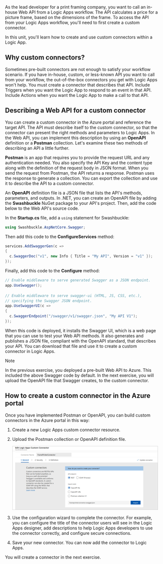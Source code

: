 As the lead developer for a print framing company, you want to call an in-house Web API from a Logic Apps workflow. The API calculates a price for a picture frame, based on the dimensions of the frame. To access the API from your Logic Apps workflow, you'll need to first create a custom connector. 

In this unit, you'll learn how to create and use custom connectors within a Logic App.

## Why custom connectors?

Sometimes pre-built connectors are not enough to satisfy your workflow scenario. If you have in-house, custom, or less-known API you want to call from your workflow, the out-of-the-box connectors you get with Logic Apps won't help. You must create a connector that describes that API. Include Triggers when you want the Logic App to respond to an event in that API. Include Actions when you want the Logic App to make a call to that API.

## Describing a Web API for a custom connector

You can create a custom connector in the Azure portal and reference the target API. The API must describe itself to the custom connector, so that the connector can present the right methods and parameters to Logic Apps. In the Web API, you can implement this description by using an **OpenAPI** definition or a **Postman** collection. Let's examine these two methods of describing an API a little further.

**Postman** is an app that requires you to provide the request URL and any authentication needed. You also specify the API Key and the content type along with the definition of the request body in JSON format. When you send the request from Postman, the API returns a response. Postman uses the response to generate a collection. You can export the collection and use it to describe the API to a custom connector.

An **OpenAPI** definition file is a JSON file that lists the API's methods, parameters, and outputs. In .NET, you can create an OpenAPI file by adding the **Swashbuckle** NuGet package to your API's project. Then, add the code below to the Web API's source code.

In the **Startup.cs** file, add a `using` statement for Swashbuckle:

```c#
using Swashbuckle.AspNetCore.Swagger;
```

Then add this code to the **ConfigureServices** method:

```c#
services.AddSwaggerGen(c =>
{
  c.SwaggerDoc("v1", new Info { Title = "My API", Version = "v1" });
});
```

Finally, add this code to the **Configure** method:

```c#
// Enable middleware to serve generated Swagger as a JSON endpoint.
app.UseSwagger();

// Enable middleware to serve swagger-ui (HTML, JS, CSS, etc.), 
// specifying the Swagger JSON endpoint.
app.UseSwaggerUI(c =>
{
  c.SwaggerEndpoint("/swagger/v1/swagger.json", "My API V1");
});
```

When this code is deployed, it installs the Swagger UI, which is a web page that you can use to test your Web API methods. It also generates and publishes a JSON file, compliant with the OpenAPI standard, that describes your API. You can download that file and use it to create a custom connector in Logic Apps.

> [!NOTE]
> In the previous exercise, you deployed a pre-built Web API to Azure. This included the above Swagger code by default. In the next exercise, you will upload the OpenAPI file that Swagger creates, to the custom connector.

## How to create a custom connector in the Azure portal

Once you have implemented Postman or OpenAPI, you can build custom connectors in the Azure portal in this way:

1. Create a new Logic Apps custom connector resource.
1. Upload the Postman collection or OpenAPI definition file.

    ![Upload an OpenAPI file for a custom connector](../media/4-custom-connector-import-openapi.png)

1. Use the configuration wizard to complete the connector. For example, you can configure the title of the connector users will see in the Logic Apps designer, add descriptions to help Logic Apps developers to use the connector correctly, and configure secure connections.
1. Save your new connector. You can now add the connector to Logic Apps.

You will create a connector in the next exercise.
